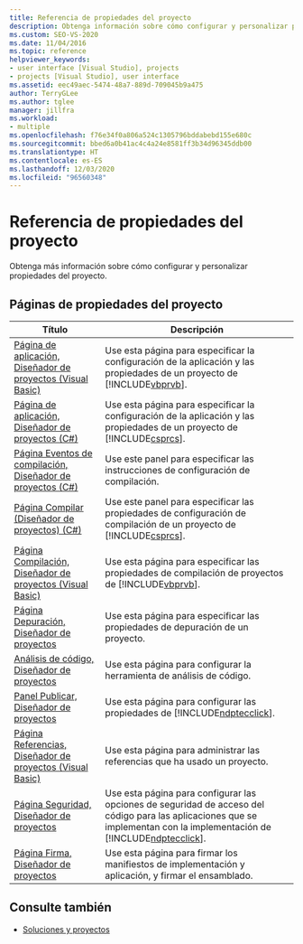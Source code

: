 ```yaml
---
title: Referencia de propiedades del proyecto
description: Obtenga información sobre cómo configurar y personalizar propiedades del proyecto.
ms.custom: SEO-VS-2020
ms.date: 11/04/2016
ms.topic: reference
helpviewer_keywords:
- user interface [Visual Studio], projects
- projects [Visual Studio], user interface
ms.assetid: eec49aec-5474-48a7-889d-709045b9a475
author: TerryGLee
ms.author: tglee
manager: jillfra
ms.workload:
- multiple
ms.openlocfilehash: f76e34f0a806a524c1305796bddabebd155e680c
ms.sourcegitcommit: bbed6a0b41ac4c4a24e8581ff3b34d96345ddb00
ms.translationtype: HT
ms.contentlocale: es-ES
ms.lasthandoff: 12/03/2020
ms.locfileid: "96560348"
---
```

# <a name="project-properties-reference"></a>Referencia de propiedades del proyecto

Obtenga más información sobre cómo configurar y personalizar propiedades del proyecto.

## <a name="project-properties-pages"></a>Páginas de propiedades del proyecto

| Título | Descripción |
| - | - |
| [Página de aplicación, Diseñador de proyectos (Visual Basic)](../../ide/reference/application-page-project-designer-visual-basic.md) | Use esta página para especificar la configuración de la aplicación y las propiedades de un proyecto de [!INCLUDE[vbprvb](../../code-quality/includes/vbprvb_md.md)]. |
| [Página de aplicación, Diseñador de proyectos (C#)](../../ide/reference/application-page-project-designer-csharp.md) | Use esta página para especificar la configuración de la aplicación y las propiedades de un proyecto de [!INCLUDE[csprcs](../../data-tools/includes/csprcs_md.md)]. |
| [Página Eventos de compilación, Diseñador de proyectos (C#)](../../ide/reference/build-events-page-project-designer-csharp.md) | Use este panel para especificar las instrucciones de configuración de compilación. |
| [Página Compilar (Diseñador de proyectos) (C#)](../../ide/reference/build-page-project-designer-csharp.md) | Use este panel para especificar las propiedades de configuración de compilación de un proyecto de [!INCLUDE[csprcs](../../data-tools/includes/csprcs_md.md)]. |
| [Página Compilación, Diseñador de proyectos (Visual Basic)](../../ide/reference/compile-page-project-designer-visual-basic.md) | Use esta página para especificar las propiedades de compilación de proyectos de [!INCLUDE[vbprvb](../../code-quality/includes/vbprvb_md.md)]. |
| [Página Depuración, Diseñador de proyectos](../../ide/reference/debug-page-project-designer.md) | Use esta página para especificar las propiedades de depuración de un proyecto. |
| [Análisis de código, Diseñador de proyectos](../../ide/reference/code-analysis-project-designer.md) | Use esta página para configurar la herramienta de análisis de código. |
| [Panel Publicar, Diseñador de proyectos](../../ide/reference/publish-page-project-designer.md) | Use esta página para configurar las propiedades de [!INCLUDE[ndptecclick](../../deployment/includes/ndptecclick_md.md)]. |
| [Página Referencias, Diseñador de proyectos (Visual Basic)](../../ide/reference/references-page-project-designer-visual-basic.md) | Use esta página para administrar las referencias que ha usado un proyecto. |
| [Página Seguridad, Diseñador de proyectos](../../ide/reference/security-page-project-designer.md) | Use esta página para configurar las opciones de seguridad de acceso del código para las aplicaciones que se implementan con la implementación de [!INCLUDE[ndptecclick](../../deployment/includes/ndptecclick_md.md)]. |
| [Página Firma, Diseñador de proyectos](../../ide/reference/signing-page-project-designer.md) | Use esta página para firmar los manifiestos de implementación y aplicación, y firmar el ensamblado. |

## <a name="see-also"></a>Consulte también

- [Soluciones y proyectos](../../ide/solutions-and-projects-in-visual-studio.md)
